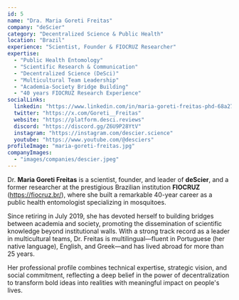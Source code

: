 ```yaml
---
id: 5
name: "Dra. Maria Goreti Freitas"
company: "deScier"
category: "Decentralized Science & Public Health"
location: "Brazil"
experience: "Scientist, Founder & FIOCRUZ Researcher"
expertise:
  - "Public Health Entomology"
  - "Scientific Research & Communication"
  - "Decentralized Science (DeSci)"
  - "Multicultural Team Leadership"
  - "Academia-Society Bridge Building"
  - "40 years FIOCRUZ Research Experience"
socialLinks:
  linkedin: "https://www.linkedin.com/in/maria-goreti-freitas-phd-68a27738"
  twitter: "https://x.com/Goreti__Freitas"
  website: "https://platform.desci.reviews"
  discord: "https://discord.gg/Z6U9P28YtV"
  instagram: "https://instagram.com/descier.science"
  youtube: "https://www.youtube.com/@desciers"
profileImage: "maria-goreti-freitas.jpg"
companyImages:
  - "images/companies/descier.jpeg"
---
```


Dr. **Maria Goreti Freitas** is a scientist, founder, and leader of **deScier**, and a former researcher at the prestigious Brazilian institution **FIOCRUZ** (https://fiocruz.br/), where she built a remarkable 40-year career as a public health entomologist specializing in mosquitoes. 

Since retiring in July 2019, she has devoted herself to building bridges between academia and society, promoting the dissemination of scientific knowledge beyond institutional walls. With a strong track record as a leader in multicultural teams, Dr. Freitas is multilingual—fluent in Portuguese (her native language), English, and Greek—and has lived abroad for more than 25 years. 

Her professional profile combines technical expertise, strategic vision, and social commitment, reflecting a deep belief in the power of decentralization to transform bold ideas into realities with meaningful impact on people's lives.